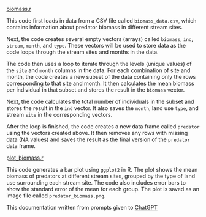 [biomass.r](https://github.com/lundquist-ecology-lab/aquatic_insect_nutrients/blob/main/r_examples/biomass.r)

This code first loads in data from a CSV file called `biomass_data.csv`, which contains information about predator biomass in different stream sites.

Next, the code creates several empty vectors (arrays) called `biomass`, `ind`, `stream`, `month`, and `type`. These vectors will be used to store data as the code loops through the stream sites and months in the data.

The code then uses a loop to iterate through the levels (unique values) of the `site` and `month` columns in the data. For each combination of site and month, the code creates a new subset of the data containing only the rows corresponding to that site and month. It then calculates the mean biomass per individual in that subset and stores the result in the `biomass` vector.

Next, the code calculates the total number of individuals in the subset and stores the result in the `ind` vector. It also saves the `month`, land use `type`, and stream `site` in the corresponding vectors.

After the loop is finished, the code creates a new data frame called `predator` using the vectors created above. It then removes any rows with missing data (NA values) and saves the result as the final version of the `predator` data frame.

[plot_biomass.r](https://github.com/lundquist-ecology-lab/aquatic_insect_nutrients/blob/main/r_examples/plot_biomass.r)

This code generates a bar plot using `ggplot2` in R. The plot shows the mean biomass of predators at different stream sites, grouped by the type of land use surrounding each stream site. The code also includes error bars to show the standard error of the mean for each group. The plot is saved as an image file called `predator_biomass.png`.

This documentation written from prompts given to [ChatGPT](https://chat.openai.com/) 
